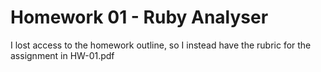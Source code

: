 # Homework 01 - Ruby Analyser  
I lost access to the homework outline, so I instead have the rubric for the assignment in HW-01.pdf
